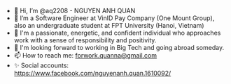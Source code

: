 - 👋 Hi, I’m @aq2208 - NGUYEN ANH QUAN
- 🌱 I’m a Software Engineer at VinID Pay Company (One Mount Group), also an undergraduate student at FPT University (Hanoi, Vietnam)
- 💚 I'm a passionate, energetic, and confident individual who approaches work with a sense of responsibility and positivity.
- 🎯 I'm looking forward to working in Big Tech and going abroad someday.
- 📫 How to reach me: forwork.quanna@gmail.com
- ✨ Social accounts: https://www.facebook.com/nguyenanh.quan.1610092/

<!---
aq2208/aq2208 is a ✨ special ✨ repository because its `README.md` (this file) appears on your GitHub profile.
You can click the Preview link to take a look at your changes.
--->
